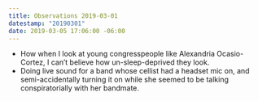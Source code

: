 ```yaml
---
title: Observations 2019-03-01
datestamp: "20190301"
date: 2019-03-05 17:06:00 -06:00
---
```


- How when I look at young congresspeople like Alexandria Ocasio-Cortez, I can’t believe how un-sleep-deprived they look.
- Doing live sound for a band whose cellist had a headset mic on, and semi-accidentally turning it on while she seemed to be talking conspiratorially with her bandmate.
